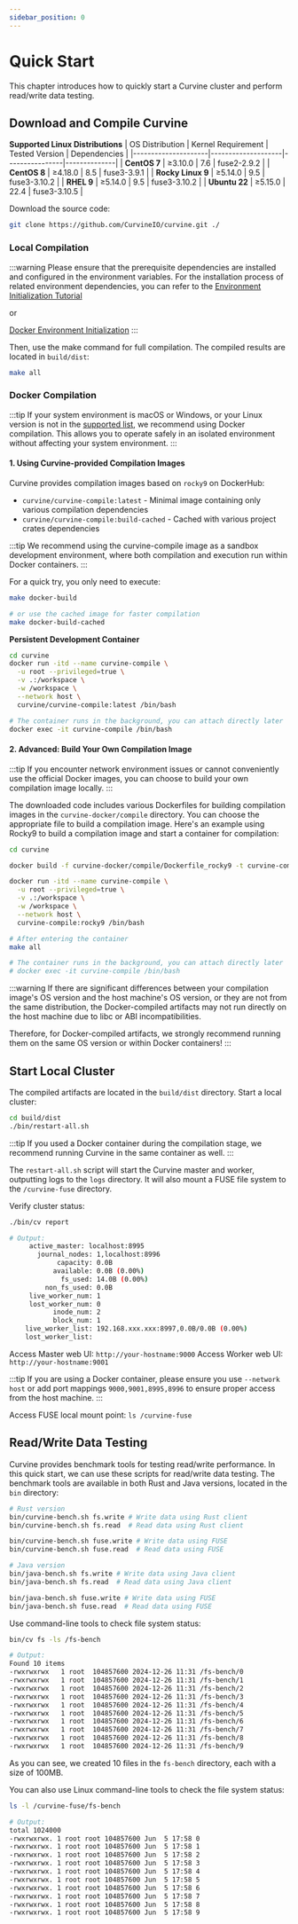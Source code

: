 ```yaml
---
sidebar_position: 0
---
```


# Quick Start

This chapter introduces how to quickly start a Curvine cluster and perform read/write data testing.

## Download and Compile Curvine

**Supported Linux Distributions**
| OS Distribution     | Kernel Requirement | Tested Version | Dependencies |
|---------------------|--------------------|----------------|--------------|
| **CentOS 7**        | ≥3.10.0            | 7.6            | fuse2-2.9.2  |
| **CentOS 8**        | ≥4.18.0            | 8.5            | fuse3-3.9.1  |
| **Rocky Linux 9**   | ≥5.14.0            | 9.5            | fuse3-3.10.2 |
| **RHEL 9**          | ≥5.14.0            | 9.5            | fuse3-3.10.2 |
| **Ubuntu 22**       | ≥5.15.0            | 22.4           | fuse3-3.10.5 |

Download the source code:
```bash
git clone https://github.com/CurvineIO/curvine.git ./
```

### Local Compilation

:::warning
Please ensure that the prerequisite dependencies are installed and configured in the environment variables. For the installation process of related environment dependencies, you can refer to the [Environment Initialization Tutorial](prerequisites)

or

[Docker Environment Initialization](https://github.com/CurvineIO/curvine/blob/main/curvine-docker/compile/Dockerfile_rocky9)
:::

Then, use the make command for full compilation. The compiled results are located in `build/dist`:
```bash
make all
```

### Docker Compilation

:::tip
If your system environment is macOS or Windows, or your Linux version is not in the [supported list](quick-start/#download-and-compile-curvine), we recommend using Docker compilation. This allows you to operate safely in an isolated environment without affecting your system environment.
:::

#### 1. Using Curvine-provided Compilation Images

Curvine provides compilation images based on `rocky9` on DockerHub:

- `curvine/curvine-compile:latest` - Minimal image containing only various compilation dependencies
- `curvine/curvine-compile:build-cached` - Cached with various project crates dependencies

:::tip
We recommend using the curvine-compile image as a sandbox development environment, where both compilation and execution run within Docker containers.
:::

For a quick try, you only need to execute:
```bash
make docker-build 

# or use the cached image for faster compilation
make docker-build-cached
```

**Persistent Development Container**
```bash
cd curvine
docker run -itd --name curvine-compile \
  -u root --privileged=true \
  -v .:/workspace \
  -w /workspace \
  --network host \
  curvine/curvine-compile:latest /bin/bash

# The container runs in the background, you can attach directly later
docker exec -it curvine-compile /bin/bash
```

#### 2. Advanced: Build Your Own Compilation Image

:::tip
If you encounter network environment issues or cannot conveniently use the official Docker images, you can choose to build your own compilation image locally.
:::

The downloaded code includes various Dockerfiles for building compilation images in the `curvine-docker/compile` directory. You can choose the appropriate file to build a compilation image. Here's an example using Rocky9 to build a compilation image and start a container for compilation:

```bash
cd curvine

docker build -f curvine-docker/compile/Dockerfile_rocky9 -t curvine-compile:rocky9 .

docker run -itd --name curvine-compile \
  -u root --privileged=true \
  -v .:/workspace \
  -w /workspace \
  --network host \
  curvine-compile:rocky9 /bin/bash

# After entering the container
make all

# The container runs in the background, you can attach directly later
# docker exec -it curvine-compile /bin/bash
```

:::warning
If there are significant differences between your compilation image's OS version and the host machine's OS version, or they are not from the same distribution, the Docker-compiled artifacts may not run directly on the host machine due to libc or ABI incompatibilities.

Therefore, for Docker-compiled artifacts, we strongly recommend running them on the same OS version or within Docker containers!
:::

## Start Local Cluster

The compiled artifacts are located in the `build/dist` directory. Start a local cluster:
```bash
cd build/dist
./bin/restart-all.sh
```

:::tip
If you used a Docker container during the compilation stage, we recommend running Curvine in the same container as well.
:::

The `restart-all.sh` script will start the Curvine master and worker, outputting logs to the `logs` directory. It will also mount a FUSE file system to the `/curvine-fuse` directory.

Verify cluster status:
```bash
./bin/cv report

# Output:
     active_master: localhost:8995
       journal_nodes: 1,localhost:8996
            capacity: 0.0B
           available: 0.0B (0.00%)
             fs_used: 14.0B (0.00%)
         non_fs_used: 0.0B
     live_worker_num: 1
     lost_worker_num: 0
           inode_num: 2
           block_num: 1
    live_worker_list: 192.168.xxx.xxx:8997,0.0B/0.0B (0.00%)
    lost_worker_list:
```

Access Master web UI: `http://your-hostname:9000`
Access Worker web UI: `http://your-hostname:9001`

:::tip
If you are using a Docker container, please ensure you use `--network host` or add port mappings `9000,9001,8995,8996` to ensure proper access from the host machine.
:::

Access FUSE local mount point: `ls /curvine-fuse`

## Read/Write Data Testing

Curvine provides benchmark tools for testing read/write performance. In this quick start, we can use these scripts for read/write data testing. The benchmark tools are available in both Rust and Java versions, located in the `bin` directory:

```bash
# Rust version
bin/curvine-bench.sh fs.write # Write data using Rust client
bin/curvine-bench.sh fs.read  # Read data using Rust client

bin/curvine-bench.sh fuse.write # Write data using FUSE
bin/curvine-bench.sh fuse.read  # Read data using FUSE

# Java version
bin/java-bench.sh fs.write # Write data using Java client
bin/java-bench.sh fs.read  # Read data using Java client

bin/java-bench.sh fuse.write # Write data using FUSE
bin/java-bench.sh fuse.read  # Read data using FUSE
```

Use command-line tools to check file system status:
```bash
bin/cv fs -ls /fs-bench

# Output:
Found 10 items
-rwxrwxrwx   1 root  104857600 2024-12-26 11:31 /fs-bench/0
-rwxrwxrwx   1 root  104857600 2024-12-26 11:31 /fs-bench/1
-rwxrwxrwx   1 root  104857600 2024-12-26 11:31 /fs-bench/2
-rwxrwxrwx   1 root  104857600 2024-12-26 11:31 /fs-bench/3
-rwxrwxrwx   1 root  104857600 2024-12-26 11:31 /fs-bench/4
-rwxrwxrwx   1 root  104857600 2024-12-26 11:31 /fs-bench/5
-rwxrwxrwx   1 root  104857600 2024-12-26 11:31 /fs-bench/6
-rwxrwxrwx   1 root  104857600 2024-12-26 11:31 /fs-bench/7
-rwxrwxrwx   1 root  104857600 2024-12-26 11:31 /fs-bench/8
-rwxrwxrwx   1 root  104857600 2024-12-26 11:31 /fs-bench/9
```

As you can see, we created 10 files in the `fs-bench` directory, each with a size of 100MB.

You can also use Linux command-line tools to check the file system status:
```bash
ls -l /curvine-fuse/fs-bench

# Output:
total 1024000
-rwxrwxrwx. 1 root root 104857600 Jun  5 17:58 0
-rwxrwxrwx. 1 root root 104857600 Jun  5 17:58 1
-rwxrwxrwx. 1 root root 104857600 Jun  5 17:58 2
-rwxrwxrwx. 1 root root 104857600 Jun  5 17:58 3
-rwxrwxrwx. 1 root root 104857600 Jun  5 17:58 4
-rwxrwxrwx. 1 root root 104857600 Jun  5 17:58 5
-rwxrwxrwx. 1 root root 104857600 Jun  5 17:58 6
-rwxrwxrwx. 1 root root 104857600 Jun  5 17:58 7
-rwxrwxrwx. 1 root root 104857600 Jun  5 17:58 8
-rwxrwxrwx. 1 root root 104857600 Jun  5 17:58 9
```